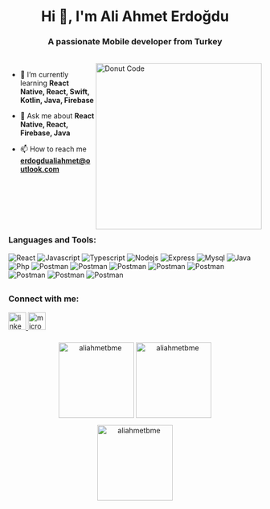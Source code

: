</div>

<h1 align="center">Hi 👋, I'm Ali Ahmet Erdoğdu</h1>
<h3 align="center">A passionate Mobile developer from Turkey</h3>


<p >
</br>

  <img alt="Donut Code" align="right" width="330" src="https://i.pinimg.com/originals/a5/35/60/a53560c8088900e266880f779dacced7.gif">
</p>


- 🌱 I’m currently learning **React Native, React, Swift, Kotlin, Java, Firebase**

- 💬 Ask me about **React Native, React, Firebase, Java**

- 📫 How to reach me **erdogdualiahmet@outlook.com**

 </br>
</br>
</br>
</br>
</br>


<h3 align="left"> Languages and Tools:</h3>
<p align="left"> 
<img src="https://skillicons.dev/icons?i=react" title="React">
<img src="https://skillicons.dev/icons?i=javascript" title="Javascript">
<img src="https://skillicons.dev/icons?i=firebase" title="Typescript">
<img src="https://skillicons.dev/icons?i=matlab" title="Nodejs">
<img src="https://skillicons.dev/icons?i=git" title="Express">
<img src="https://skillicons.dev/icons?i=swift" title="Mysql">
<img src="https://skillicons.dev/icons?i=java" title="Java">
<img src="https://skillicons.dev/icons?i=python" title="Php">
<img src="https://skillicons.dev/icons?i=postman" title="Postman">
<img src="https://skillicons.dev/icons?i=dart" title="Postman">
<img src="https://skillicons.dev/icons?i=flutter" title="Postman">
<img src="https://skillicons.dev/icons?i=redux" title="Postman">
<img src="https://skillicons.dev/icons?i=github" title="Postman">
<img src="https://skillicons.dev/icons?i=latex" title="Postman">
<img src="https://skillicons.dev/icons?i=kotlin" title="Postman">
<img src="https://skillicons.dev/icons?i=dotnet" title="Postman">
 

 ##

<h3 align="left"> Connect with me:</h3>
<p align="left">
<a href="https://www.linkedin.com/in/ali-ahmet-erdogdu/" target="_blank">
<img src="https://img.shields.io/static/v1?message=LinkedIn&logo=linkedin&label=&color=0077B5&logoColor=white&labelColor=&style=for-the-badge" height="35" alt="linkedin logo"  />
</a>

<a href="mailto:erdogdualiahmet@outlook.com" target="_blank">
<img src="https://img.shields.io/static/v1?message=Outlook&logo=microsoft-outlook&label=&color=0078D4&logoColor=white&labelColor=&style=for-the-badge" height="35" alt="microsoft-outlook logo"  />
</a>

###

<div align="center">


<img align="center" height=150 src="https://github-readme-stats.vercel.app/api/top-langs?username=aliahmetbme&show_icons=true&locale=en&layout=compact&theme=react" alt="aliahmetbme" height="150" />

<img align="center" height=150 src="https://github-readme-stats.vercel.app/api?username=aliahmetbme&show_icons=true&locale=en&theme=react" alt="aliahmetbme" />
 

<p><img align="center" height=150 src="https://github-readme-streak-stats.herokuapp.com/?user=aliahmetbme&theme=react" alt="aliahmetbme" /></p>

</div>

###
